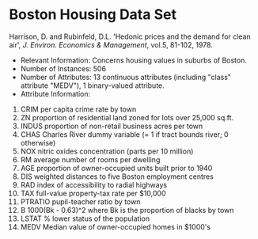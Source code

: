 # Boston Housing Data Set



Harrison, D. and Rubinfeld, D.L. 'Hedonic prices and the 
demand for clean air', *J. Environ. Economics & Management*,
vol.5, 81-102, 1978.


- Relevant Information: Concerns housing values in suburbs of Boston.
- Number of Instances: 506
- Number of Attributes: 13 continuous attributes (including "class"
                         attribute "MEDV"), 1 binary-valued attribute.
- Attribute Information:

 1. CRIM      per capita crime rate by town
 2. ZN        proportion of residential land zoned for lots over 
              25,000 sq.ft.
 3. INDUS     proportion of non-retail business acres per town
 4. CHAS      Charles River dummy variable (= 1 if tract bounds 
              river; 0 otherwise)
 5. NOX       nitric oxides concentration (parts per 10 million)
 6. RM        average number of rooms per dwelling
 7. AGE       proportion of owner-occupied units built prior to 1940
 8. DIS       weighted distances to five Boston employment centres
 9. RAD       index of accessibility to radial highways
 10. TAX      full-value property-tax rate per $10,000
 11. PTRATIO  pupil-teacher ratio by town
 12. B        1000(Bk - 0.63)^2 where Bk is the proportion of blacks 
              by town
 13. LSTAT    % lower status of the population
 14. MEDV     Median value of owner-occupied homes in $1000's

